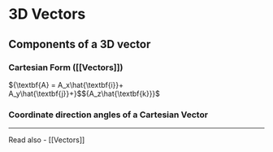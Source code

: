# 3D Vectors
## Components of a 3D vector

### Cartesian Form ([[Vectors]])
${\textbf{A} = A_x\hat{\textbf{i}}+ A_y\hat{\textbf{j}}+}$${A_z\hat{\textbf{k}}}$

### Coordinate direction angles of a Cartesian Vector




---
Read also - [[Vectors]]